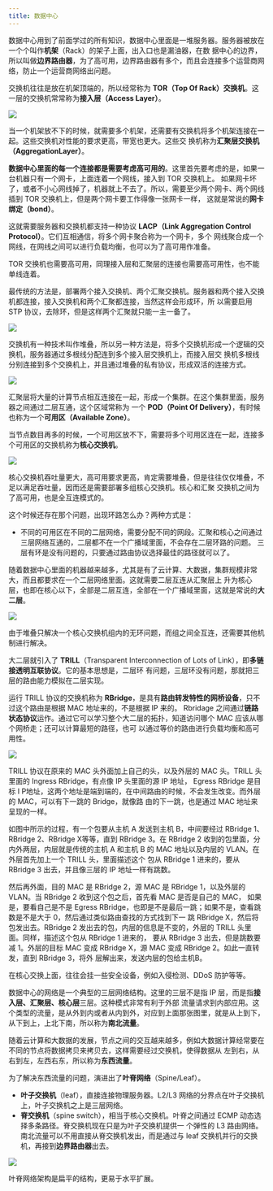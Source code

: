 ```yaml
---
title: 数据中心
---
```


数据中心用到了前面学过的所有知识，数据中心里面是一堆服务器。服务器被放在一个个叫作**机架**（Rack）的架子上面，出入口也是漏油器，在数
据中心的边界，所以叫做**边界路由器**，为了高可用，边界路由器有多个，而且会连接多个运营商网络，防止一个运营商网络出问题。

交换机往往是放在机架顶端的，所以经常称为 **TOR（Top Of Rack）交换机**。这一层的交换机常常称为**接入层（Access Layer）**。

![](images/datacenter/tor.jpg)

当一个机架放不下的时候，就需要多个机架，还需要有交换机将多个机架连接在一起。这些交换机对性能的要求更高，带宽也更大。这些交
换机称为**汇聚层交换机（AggregationLayer）**。

**数据中心里面的每一个连接都是需要考虑高可用的**。这里首先要考虑的是，如果一台机器只有一个网卡，上面连着一个网线，接入到 TOR 交换机上。
如果网卡坏了，或者不小心网线掉了，机器就上不去了。所以，需要至少两个网卡、两个网线插到 TOR 交换机上，但是两个网卡要工作得像一张网卡一样，
这就是常说的**网卡绑定（bond）**。

这就需要服务器和交换机都支持一种协议 **LACP（Link Aggregation Control Protocol）**。它们互相通信，将多个网卡聚合称为一个网卡，多个
网线聚合成一个网线，在网线之间可以进行负载均衡，也可以为了高可用作准备。

TOR 交换机也需要高可用，同理接入层和汇聚层的连接也需要高可用性，也不能单线连着。

最传统的方法是，部署两个接入交换机、两个汇聚交换机。服务器和两个接入交换机都连接，接入交换机和两个汇聚都连接，当然这样会形成环，所
以需要启用 STP 协议，去除环，但是这样两个汇聚就只能一主一备了。

![](images/datacenter/al1.jpg)

交换机有一种技术叫作堆叠，所以另一种方法是，将多个交换机形成一个逻辑的交换机，服务器通过多根线分配连到多个接入层交换机上，而接入层交
换机多根线分别连接到多个交换机上，并且通过堆叠的私有协议，形成双活的连接方式。

![](images/datacenter/al2.jpg)

汇聚层将大量的计算节点相互连接在一起，形成一个集群。在这个集群里面，服务器之间通过二层互通，这个区域常称为
一个 **POD（Point Of Delivery）**，有时候也称为一个**可用区（Available Zone）**。

当节点数目再多的时候，一个可用区放不下，需要将多个可用区连在一起，连接多个可用区的交换机称为**核心交换机**。

![](images/datacenter/centerl.jpg)

核心交换机吞吐量更大，高可用要求更高，肯定需要堆叠，但是往往仅仅堆叠，不足以满足吞吐量，因而还是需要部署多组核心交换机。核心和汇聚
交换机之间为了高可用，也是全互连模式的。

这个时候还存在那个问题，出现环路怎么办？两种方式是：

- 不同的可用区在不同的二层网络，需要分配不同的网段。汇聚和核心之间通过三层网络互通的，二层都不在一个广播域里面，不会存在二层环路的问题。
三层有环是没有问题的，只要通过路由协议选择最佳的路径就可以了。

随着数据中心里面的机器越来越多，尤其是有了云计算、大数据，集群规模非常大，而且都要求在一个二层网络里面。这就需要二层互连从汇聚层上
升为核心层，也即在核心以下，全部是二层互连，全部在一个广播域里面，这就是常说的**大二层**。

![](images/datacenter/big2layer.jpg)

由于堆叠只解决一个核心交换机组内的无环问题，而组之间全互连，还需要其他机制进行解决。

大二层就引入了 **TRILL**（Transparent Interconnection of Lots of Link），即**多链接透明互联协议**。它的基本思想是，二层环
有问题，三层环没有问题，那就把三层的路由能力模拟在二层实现。

运行 TRILL 协议的交换机称为 **RBridge**，是具有**路由转发特性的网桥设备**，只不过这个路由是根据 MAC 地址来的，不是根据 IP 来的。
Rbridage 之间通过**链路状态协议**运作。通过它可以学习整个大二层的拓扑，知道访问哪个 MAC 应该从哪个网桥走；还可以计算最短的路径，也可
以通过等价的路由进行负载均衡和高可用性。

![](images/datacenter/trill.jpg)

TRILL 协议在原来的 MAC 头外面加上自己的头，以及外层的 MAC 头。TRILL 头里面的 Ingress RBridge，有点像 IP 头里面的源 IP 地址，
Egress RBridge 是目标 I P地址，这两个地址是端到端的，在中间路由的时候，不会发生改变。而外层的 MAC，可以有下一跳的 Bridge，就像路
由的下一跳，也是通过 MAC 地址来呈现的一样。

如图中所示的过程，有一个包要从主机 A 发送到主机 B，中间要经过 RBridge 1、RBridge 2、RBridge X等等，直到 RBridge 3。在 RBridge 2
收到的包里面，分内外两层，内层就是传统的主机 A 和主机 B 的 MAC 地址以及内层的 VLAN。在外层首先加上一个 TRILL 头，里面描述这个
包从 RBridge 1 进来的，要从 RBridge 3 出去，并且像三层的 IP 地址一样有跳数。

然后再外面，目的 MAC 是 RBridge 2，源 MAC 是 RBridge 1，以及外层的 VLAN。当 RBridge 2 收到这个包之后，首先看 MAC 是否是自己的 MAC，
如果是，要看自己是不是 Egress RBridge，也即是不是最后一跳；如果不是，查看跳数是不是大于 0，然后通过类似路由查找的方式找到下一
跳 RBridge X，然后将包发出去。RBridge 2 发出去的包，内层的信息是不变的，外层的 TRILL 头里面。同样，描述这个包从 RBridge 1 进来的，
要从 RBridge 3 出去，但是跳数要减 1。外层的目标 MAC 变成 RBridge X，源 MAC 变成 RBridge 2。如此一直转发，直到 RBridge 3，将外
层解出来，发送内层的包给主机B。

在核心交换上面，往往会挂一些安全设备，例如入侵检测、DDoS 防护等等。

数据中心的网络是一个典型的三层网络结构。这里的三层不是指 IP 层，而是指**接入层、汇聚层、核心层**三层。这种模式非常有利于外部
流量请求到内部应用。这个类型的流量，是从外到内或者从内到外，对应到上面那张图里，就是从上到下，从下到上，上北下南，所以称为**南北流量**。

随着云计算和大数据的发展，节点之间的交互越来越多，例如大数据计算经常要在不同的节点将数据拷贝来拷贝去，这样需要经过交换机，使得数据从
左到右，从右到左，左西右东，所以称为**东西流量**。

为了解决东西流量的问题，演进出了**叶脊网络**（Spine/Leaf）。

- **叶子交换机**（leaf），直接连接物理服务器。L2/L3 网络的分界点在叶子交换机上，叶子交换机之上是三层网络。
- **脊交换机**（spine switch），相当于核心交换机。叶脊之间通过 ECMP 动态选择多条路径。脊交换机现在只是为叶子交换机提供一
个弹性的 L3 路由网络。南北流量可以不用直接从脊交换机发出，而是通过与 leaf 交换机并行的交换机，再接到**边界路由器**出去。

![](images/datacenter/leaf-spine.jpg)

叶脊网络架构是扁平的结构，更易于水平扩展。
